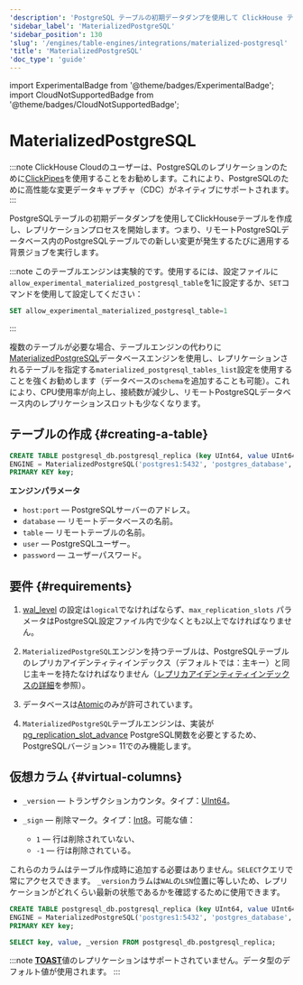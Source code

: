 ```yaml
---
'description': 'PostgreSQL テーブルの初期データダンプを使用して ClickHouse テーブルを作成し、レプリケーションプロセスを開始します。'
'sidebar_label': 'MaterializedPostgreSQL'
'sidebar_position': 130
'slug': '/engines/table-engines/integrations/materialized-postgresql'
'title': 'MaterializedPostgreSQL'
'doc_type': 'guide'
---
```


import ExperimentalBadge from '@theme/badges/ExperimentalBadge';
import CloudNotSupportedBadge from '@theme/badges/CloudNotSupportedBadge';


# MaterializedPostgreSQL

<ExperimentalBadge/>
<CloudNotSupportedBadge/>

:::note
ClickHouse Cloudのユーザーは、PostgreSQLのレプリケーションのために[ClickPipes](/integrations/clickpipes)を使用することをお勧めします。これにより、PostgreSQLのために高性能な変更データキャプチャ（CDC）がネイティブにサポートされます。
:::

PostgreSQLテーブルの初期データダンプを使用してClickHouseテーブルを作成し、レプリケーションプロセスを開始します。つまり、リモートPostgreSQLデータベース内のPostgreSQLテーブルでの新しい変更が発生するたびに適用する背景ジョブを実行します。

:::note
このテーブルエンジンは実験的です。使用するには、設定ファイルに`allow_experimental_materialized_postgresql_table`を1に設定するか、`SET`コマンドを使用して設定してください：
```sql
SET allow_experimental_materialized_postgresql_table=1
```
:::

複数のテーブルが必要な場合、テーブルエンジンの代わりに[MaterializedPostgreSQL](../../../engines/database-engines/materialized-postgresql.md)データベースエンジンを使用し、レプリケーションされるテーブルを指定する`materialized_postgresql_tables_list`設定を使用することを強くお勧めします（データベースの`schema`を追加することも可能）。これにより、CPU使用率が向上し、接続数が減少し、リモートPostgreSQLデータベース内のレプリケーションスロットも少なくなります。

## テーブルの作成 {#creating-a-table}

```sql
CREATE TABLE postgresql_db.postgresql_replica (key UInt64, value UInt64)
ENGINE = MaterializedPostgreSQL('postgres1:5432', 'postgres_database', 'postgresql_table', 'postgres_user', 'postgres_password')
PRIMARY KEY key;
```

**エンジンパラメータ**

- `host:port` — PostgreSQLサーバーのアドレス。
- `database` — リモートデータベースの名前。
- `table` — リモートテーブルの名前。
- `user` — PostgreSQLユーザー。
- `password` — ユーザーパスワード。

## 要件 {#requirements}

1. [wal_level](https://www.postgresql.org/docs/current/runtime-config-wal.html) の設定は`logical`でなければならず、`max_replication_slots` パラメータはPostgreSQL設定ファイル内で少なくとも`2`以上でなければなりません。

2. `MaterializedPostgreSQL`エンジンを持つテーブルは、PostgreSQLテーブルのレプリカアイデンティティインデックス（デフォルトでは：主キー）と同じ主キーを持たなければなりません（[レプリカアイデンティティインデックスの詳細](../../../engines/database-engines/materialized-postgresql.md#requirements)を参照）。

3. データベースは[Atomic](https://en.wikipedia.org/wiki/Atomicity_(database_systems))のみが許可されています。

4. `MaterializedPostgreSQL`テーブルエンジンは、実装が[pg_replication_slot_advance](https://pgpedia.info/p/pg_replication_slot_advance.html) PostgreSQL関数を必要とするため、PostgreSQLバージョン>= 11でのみ機能します。

## 仮想カラム {#virtual-columns}

- `_version` — トランザクションカウンタ。タイプ：[UInt64](../../../sql-reference/data-types/int-uint.md)。

- `_sign` — 削除マーク。タイプ：[Int8](../../../sql-reference/data-types/int-uint.md)。可能な値：
  - `1` — 行は削除されていない、
  - `-1` — 行は削除されている。

これらのカラムはテーブル作成時に追加する必要はありません。`SELECT`クエリで常にアクセスできます。
`_version`カラムは`WAL`の`LSN`位置に等しいため、レプリケーションがどれくらい最新の状態であるかを確認するために使用できます。

```sql
CREATE TABLE postgresql_db.postgresql_replica (key UInt64, value UInt64)
ENGINE = MaterializedPostgreSQL('postgres1:5432', 'postgres_database', 'postgresql_replica', 'postgres_user', 'postgres_password')
PRIMARY KEY key;

SELECT key, value, _version FROM postgresql_db.postgresql_replica;
```

:::note
[**TOAST**](https://www.postgresql.org/docs/9.5/storage-toast.html)値のレプリケーションはサポートされていません。データ型のデフォルト値が使用されます。
:::
